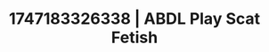 ---
categories:
- Midnight fantasy
- Bukkake
- Coworker crush
- VR porn
- Simple sex
image: /assets/images/1747183326338.webp
layout: post
seo:
  description: Featured content with artistic ABDL Play, Scat Fetish. HD images available.
  keywords: ABDL Play, Scat Fetish
  og_image: /assets/images/1747183326338.webp
  schema_type: VisualArtwork
tags:
- ABDL Play
- Scat Fetish
- '#1747183326338'
title: 1747183326338 | ABDL Play Scat Fetish
---